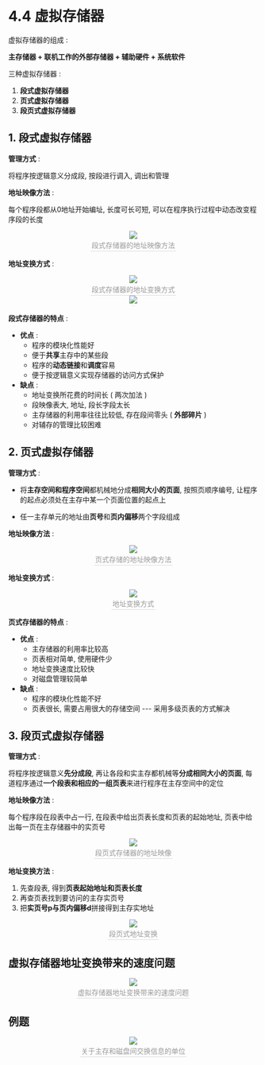 # 4.4 虚拟存储器

虚拟存储器的组成 : 

**主存储器 + 联机工作的外部存储器 + 辅助硬件 + 系统软件**

三种虚拟存储器 : 

1. **段式虚拟存储器**
2. **页式虚拟存储器**
3. **段页式虚拟存储器**

## 1. 段式虚拟存储器

**管理方式** : 

将程序按逻辑意义分成段, 按段进行调入, 调出和管理

**地址映像方法** : 

每个程序段都从0地址开始编址, 长度可长可短, 可以在程序执行过程中动态改变程序段的长度

<center><img src="https://youpai.roccoshi.top/img/20200718151922.png"><br><div style="border-bottom: 1px solid #d9d9d9;display: inline-block;color: #999;    padding: 2px;">段式存储器的地址映像方法</div> </center>

**地址变换方式** : 

<center><img src="https://youpai.roccoshi.top/img/20200718152047.png"><br><div style="border-bottom: 1px solid #d9d9d9;display: inline-block;color: #999;    padding: 2px;">段式存储器的地址变换方式</div> </center>

<center><img src="https://youpai.roccoshi.top/img/20200718152150.png"><br><div style="border-bottom: 1px solid #d9d9d9;display: inline-block;color: #999;    padding: 2px;"></div> </center>

**段式存储器的特点** : 

- **优点** : 
  - 程序的模块化性能好
  - 便于**共享**主存中的某些段
  - 程序的**动态链接**和**调度**容易
  - 便于按逻辑意义实现存储器的访问方式保护
- **缺点** : 
  - 地址变换所花费的时间长 ( 两次加法 )
  - 段映像表大, 地址, 段长字段太长
  - 主存储器的利用率往往比较低, 存在段间零头 ( **外部碎片** )
  - 对辅存的管理比较困难

## 2. 页式虚拟存储器

**管理方式** : 

- 将**主存空间和程序空间**都机械地分成**相同大小的页面**, 按照页顺序编号, 让程序的起点必须处在主存中某一个页面位置的起点上

- 任一主存单元的地址由**页号**和**页内偏移**两个字段组成

**地址映像方法** : 

<center><img src="https://youpai.roccoshi.top/img/20200718152919.png"><br><div style="border-bottom: 1px solid #d9d9d9;display: inline-block;color: #999;    padding: 2px;">页式存储的地址映像方法</div> </center>

**地址变换方式** : 

<center><img src="https://youpai.roccoshi.top/img/20200718153029.png"><br><div style="border-bottom: 1px solid #d9d9d9;display: inline-block;color: #999;    padding: 2px;">地址变换方式</div> </center>

**页式存储器的特点** : 

- **优点** : 
  - 主存储器的利用率比较高
  - 页表相对简单, 使用硬件少
  - 地址变换速度比较快
  - 对磁盘管理较简单
- **缺点** : 
  - 程序的模块化性能不好
  - 页表很长, 需要占用很大的存储空间 --- 采用多级页表的方式解决

## 3. 段页式虚拟存储器

**管理方式** : 

将程序按逻辑意义**先分成段**, 再让各段和实主存都机械等**分成相同大小的页面**, 每道程序通过**一个段表和相应的一组页表**来进行程序在主存空间中的定位

**地址映像方法** : 

每个程序段在段表中占一行, 在段表中给出页表长度和页表的起始地址, 页表中给出每一页在主存储器中的实页号

<center><img src="https://youpai.roccoshi.top/img/20200718153850.png"><br><div style="border-bottom: 1px solid #d9d9d9;display: inline-block;color: #999;    padding: 2px;">段页式存储器的地址映像</div> </center>

**地址变换方法** : 

1. 先查段表, 得到**页表起始地址和页表长度**
2. 再查页表找到要访问的主存实页号
3. 把**实页号p与页内偏移d**拼接得到主存实地址

<center><img src="https://youpai.roccoshi.top/img/20200718154455.png"><br><div style="border-bottom: 1px solid #d9d9d9;display: inline-block;color: #999;    padding: 2px;">段页式地址变换</div> </center>

## 虚拟存储器地址变换带来的速度问题

<center><img src="https://youpai.roccoshi.top/img/20200718154746.png"><br><div style="border-bottom: 1px solid #d9d9d9;display: inline-block;color: #999;    padding: 2px;">虚拟存储器地址变换带来的速度问题</div> </center>

## 例题

<center><img src="https://youpai.roccoshi.top/img/20200718160118.png"><br><div style="border-bottom: 1px solid #d9d9d9;display: inline-block;color: #999;    padding: 2px;">关于主存和磁盘间交换信息的单位</div> </center>



